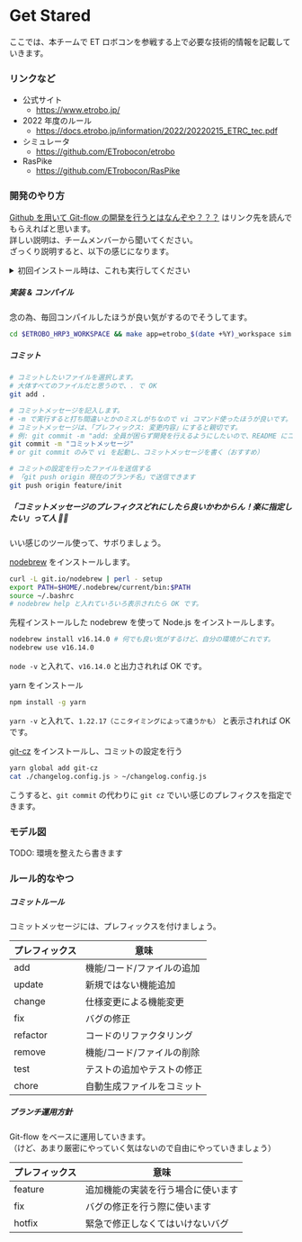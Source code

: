 # Get Stared
ここでは、本チームで ET ロボコンを参戦する上で必要な技術的情報を記載していきます。  

### リンクなど
- 公式サイト
    - https://www.etrobo.jp/
- 2022 年度のルール
    - https://docs.etrobo.jp/information/2022/20220215_ETRC_tec.pdf
- シミュレータ
  - https://github.com/ETrobocon/etrobo
- RasPike
  - https://github.com/ETrobocon/RasPike

### 開発のやり方
[Github を用いて Git-flow の開発を行うとはなんぞや？？？](https://qiita.com/KosukeSone/items/514dd24828b485c69a05) はリンク先を読んでもらえればと思います。  
詳しい説明は、チームメンバーから聞いてください。  
ざっくり説明すると、以下の感じになります。

<details>
<summary>初回インストール時は、これも実行してください</summary>

##### 参加年度のリポジトリ（`etrobo_20XX_workspace`）を `$ETROBO_HRP3_WORKSPACE` にクローンする
以下を実行します。  
```shell
cd $ETROBO_HRP3_WORKSPACE && echo git clone git@github.com:irc-tohoku-etrobo/etrobo_$(date +%Y)_workspace.git && cd etrobo_$(date +%Y)_workspace.git
```

##### ブランチを分ける
`プレフィックス/実装したいことがわかるブランチ名` でブランチを分けましょう。  
```bash
# 例: git checkout -b プレフィックス/実装したいことがわかるブランチ名
git checkout -b feature/init
```
</details>


##### 実装 & コンパイル
念の為、毎回コンパイルしたほうが良い気がするのでそうしてます。
```bash
cd $ETROBO_HRP3_WORKSPACE && make app=etrobo_$(date +%Y)_workspace sim up
```

##### コミット
```bash
# コミットしたいファイルを選択します。
# 大体すべてのファイルだと思うので、. で OK
git add .

# コミットメッセージを記入します。
# -m で実行すると打ち間違いとかのミスしがちなので vi コマンド使ったほうが良いです。
# コミットメッセージは、「プレフィックス: 変更内容」にすると親切です。
# 例: git commit -m "add: 全員が困らず開発を行えるようにしたいので、README にコミット方法を詳細に説明"
git commit -m "コミットメッセージ"
# or git commit のみで vi を起動し、コミットメッセージを書く（おすすめ）

# コミットの設定を行ったファイルを送信する
# 「git push origin 現在のブランチ名」で送信できます
git push origin feature/init
```

##### 「コミットメッセージのプレフィクスどれにしたら良いかわからん！楽に指定したい」って人 🙋‍♂
いい感じのツール使って、サボりましょう。  
  
[nodebrew](https://github.com/hokaccha/nodebrew) をインストールします。
```bash
curl -L git.io/nodebrew | perl - setup
export PATH=$HOME/.nodebrew/current/bin:$PATH
source ~/.bashrc
# nodebrew help と入れていろいろ表示されたら OK です。
```

先程インストールした nodebrew を使って Node.js をインストールします。
```bash
nodebrew install v16.14.0 # 何でも良い気がするけど、自分の環境がこれです。
nodebrew use v16.14.0
```
`node -v` と入れて、`v16.14.0` と出力されれば OK です。  
  
yarn をインストール
```bash
npm install -g yarn
```
`yarn -v` と入れて、`1.22.17（ここタイミングによって違うかも）` と表示されれば OK です。    
  
[git-cz](git-cz) をインストールし、コミットの設定を行う
```bash
yarn global add git-cz
cat ./changelog.config.js > ~/changelog.config.js
```

こうすると、`git commit` の代わりに `git cz` でいい感じのプレフィクスを指定できます。

### モデル図
TODO: 環境を整えたら書きます

### ルール的なやつ
##### コミットルール
コミットメッセージには、プレフィックスを付けましょう。

| プレフィックス  | 意味             |
|----------|----------------|
| add      | 機能/コード/ファイルの追加 |
| update   | 新規ではない機能追加     |
| change   | 仕様変更による機能変更    |
| fix      | バグの修正          |
| refactor | コードのリファクタリング   |
| remove   | 機能/コード/ファイルの削除 |
| test     | テストの追加やテストの修正  |
| chore    | 自動生成ファイルをコミット  |

##### ブランチ運用方針
Git-flow をベースに運用していきます。  
（けど、あまり厳密にやっていく気はないので自由にやっていきましょう）  

| プレフィックス | 意味                |
|---------|-------------------|
| feature | 追加機能の実装を行う場合に使います |
| fix     | バグの修正を行う際に使います    |
| hotfix  | 緊急で修正しなくてはいけないバグ  |

